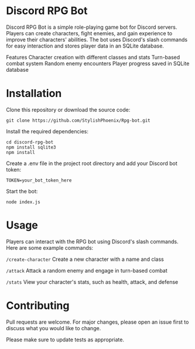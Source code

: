 # Discord RPG Bot
Discord RPG Bot is a simple role-playing game bot for Discord servers. Players can create characters, fight enemies, and gain experience to improve their characters' abilities. The bot uses Discord's slash commands for easy interaction and stores player data in an SQLite database.

Features
Character creation with different classes and stats
Turn-based combat system
Random enemy encounters
Player progress saved in SQLite database
# Installation
Clone this repository or download the source code:
```
git clone https://github.com/StylishPhoenix/Rpg-bot.git
```

Install the required dependencies:

```
cd discord-rpg-bot
npm install sqlite3
npm install
```

Create a .env file in the project root directory and add your Discord bot token:
```
TOKEN=your_bot_token_here
```
Start the bot:

```
node index.js
```

# Usage
Players can interact with the RPG bot using Discord's slash commands. Here are some example commands:

`/create-character` Create a new character with a name and class

`/attack` Attack a random enemy and engage in turn-based combat

`/stats` View your character's stats, such as health, attack, and defense

# Contributing
Pull requests are welcome. For major changes, please open an issue first to discuss what you would like to change.

Please make sure to update tests as appropriate.
